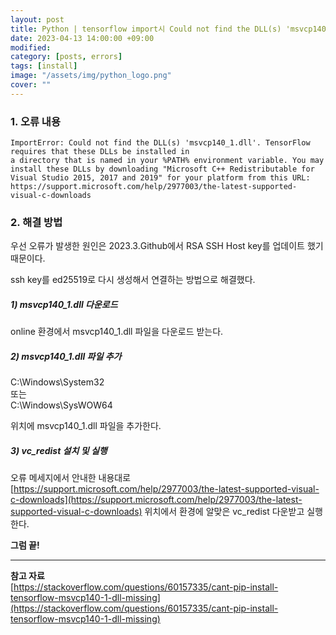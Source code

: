 ```yaml
---
layout: post
title: Python | tensorflow import시 Could not find the DLL(s) 'msvcp140_1.dll' 에러
date: 2023-04-13 14:00:00 +09:00
modified: 
category: [posts, errors]
tags: [install]
image: "/assets/img/python_logo.png"
cover: ""
---
```


### 1. 오류 내용

```
ImportError: Could not find the DLL(s) 'msvcp140_1.dll'. TensorFlow requires that these DLLs be installed in 
a directory that is named in your %PATH% environment variable. You may install these DLLs by downloading "Microsoft C++ Redistributable for Visual Studio 2015, 2017 and 2019" for your platform from this URL: https://support.microsoft.com/help/2977003/the-latest-supported-visual-c-downloads
```

### 2. 해결 방법

우선 오류가 발생한 원인은 2023.3.Github에서 RSA SSH Host key를 업데이트 했기 때문이다. 

ssh key를 ed25519로 다시 생성해서 연결하는 방법으로 해결했다.

##### 1) msvcp140_1.dll 다운로드

online 환경에서 msvcp140_1.dll 파일을 다운로드 받는다.<br>

##### 2) msvcp140_1.dll 파일 추가

C:\Windows\System32 <br>
또는<br>
C:\Windows\SysWOW64 <br>

위치에 msvcp140_1.dll 파일을 추가한다.<br>

##### 3) vc_redist 설치 및 실행

오류 메세지에서 안내한 내용대로 [https://support.microsoft.com/help/2977003/the-latest-supported-visual-c-downloads](https://support.microsoft.com/help/2977003/the-latest-supported-visual-c-downloads) 위치에서 환경에 알맞은 vc_redist 다운받고 실행한다.

**그럼 끝!**

---
**참고 자료**<br>
[https://stackoverflow.com/questions/60157335/cant-pip-install-tensorflow-msvcp140-1-dll-missing](https://stackoverflow.com/questions/60157335/cant-pip-install-tensorflow-msvcp140-1-dll-missing) <br>

